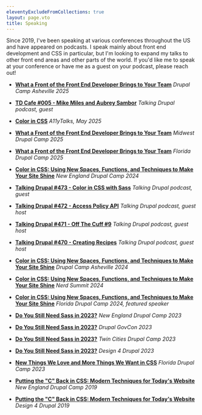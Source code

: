 ```yaml
---
eleventyExcludeFromCollections: true
layout: page.vto
title: Speaking
---
```

Since 2019, I've been speaking at various conferences throughout the US and have appeared on podcasts. I speak mainly about front end development and CSS in particular, but I'm looking to expand my talks to other front end areas and other parts of the world. If you'd like me to speak at your conference or have me as a guest on your podcast, please reach out!

* **[What a Front of the Front End Developer Brings to Your Team](https://noti.st/starshaped/JgiESL/what-a-front-of-the-front-end-developer-brings-to-your-team)**
  *Drupal Camp Asheville 2025*

* **[TD Cafe #005 - Mike Miles and Aubrey Sambor](https://talkingdrupal.com/cafe005)** 
  *Talking Drupal podcast, guest*

* **[Color in CSS](https://a11ytalks.com/posts/2025-may)**
  *A11yTalks, May 2025*

* **[What a Front of the Front End Developer Brings to Your Team](https://noti.st/starshaped/fGKx6i/what-a-front-of-the-front-end-developer-brings-to-your-team)**
  *Midwest Drupal Camp 2025*

* **[What a Front of the Front End Developer Brings to Your Team](https://noti.st/starshaped/U42A0j/what-a-front-of-the-front-end-developer-brings-to-your-team)**
  *Florida Drupal Camp 2025*

* **[Color in CSS: Using New Spaces, Functions, and Techniques to Make Your Site Shine](https://www.youtube.com/watch?v=krIJpQlLeWY)**
  *New England Drupal Camp 2024*

* **[Talking Drupal #473 - Color in CSS with Sass](https://talkingdrupal.com/473)**
  *Talking Drupal podcast, guest*

* **[Talking Drupal #472 - Access Policy API](https://talkingdrupal.com/472)**
  *Talking Drupal podcast, guest host*

* **[Talking Drupal #471 - Off The Cuff #9](https://talkingdrupal.com/471)**
  *Talking Drupal podcast, guest host*

* **[Talking Drupal #470 - Creating Recipes](https://talkingdrupal.com/470)**
  *Talking Drupal podcast, guest host*

* **[Color in CSS: Using New Spaces, Functions, and Techniques to Make Your Site Shine](https://www.youtube.com/watch?v=lc8YgkIZvdk)**
  *Drupal Camp Asheville 2024*

* **[Color in CSS: Using New Spaces, Functions, and Techniques to Make Your Site Shine](https://www.youtube.com/watch?v=6QvZUfGlUx0)**
  *Nerd Summit 2024*

* **[Color in CSS: Using New Spaces, Functions, and Techniques to Make Your Site Shine](https://noti.st/starshaped/OqswCh/color-in-css-using-new-spaces-functions-and-techniques-to-make-your-site-shine)**
  *Florida Drupal Camp 2024, featured speaker*

* **[Do You Still Need Sass in 2023?](https://www.youtube.com/watch?v=xAb7K_zL9OQ)**
  *New England Drupal Camp 2023*

* **[Do You Still Need Sass in 2023?](https://www.youtube.com/watch?v=M6YOj8A71FQ)**
  *Drupal GovCon 2023*

* **[Do You Still Need Sass in 2023?](https://www.youtube.com/watch?v=pOAyfrrDJAQ)**
  *Twin Cities Drupal Camp 2023*

* **[Do You Still Need Sass in 2023?](https://www.youtube.com/watch?v=wH1N3y9Tgqc)**
  *Design 4 Drupal 2023*

* **[New Things We Love and More Things We Want in CSS](https://www.youtube.com/watch?v=XfjDxogssIE)**
  *Florida Drupal Camp 2023*

* **[Putting the "C" Back in CSS: Modern Techniques for Today's Website](https://www.youtube.com/watch?v=EyscWuxCuBg)**
  *New England Drupal Camp 2019*

* **[Putting the "C" Back in CSS: Modern Techniques for Today's Website](https://www.youtube.com/watch?v=Wr1c4mRKbLs)**
  *Design 4 Drupal 2019*

